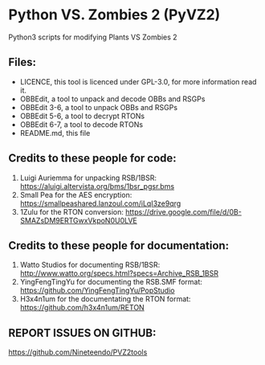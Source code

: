 # Python VS. Zombies 2 (PyVZ2)
Python3 scripts for modifying Plants VS Zombies 2

## Files:
- LICENCE, this tool is licenced under GPL-3.0, for more information read it.
- OBBEdit, a tool to unpack and decode OBBs and RSGPs
- OBBEdit 3-6, a tool to unpack OBBs and RSGPs
- OBBEdit 5-6, a tool to decrypt RTONs
- OBBEdit 6-7, a tool to decode RTONs
- README.md, this file

## Credits to these people for code:
1. Luigi Auriemma for unpacking RSB/1BSR: https://aluigi.altervista.org/bms/1bsr_pgsr.bms
2. Small Pea for the AES encryption: https://smallpeashared.lanzoul.com/iLqI3ze9qrg
3. 1Zulu for the RTON conversion: https://drive.google.com/file/d/0B-SMAZsDM9ERTGwxVkpoN0U0LVE

## Credits to these people for documentation:
1. Watto Studios for documenting RSB/1BSR: http://www.watto.org/specs.html?specs=Archive_RSB_1BSR
2. YingFengTingYu for documenting the RSB.SMF format: https://github.com/YingFengTingYu/PopStudio
3. H3x4n1um for the documentating the RTON format: https://github.com/h3x4n1um/RETON

## REPORT ISSUES ON GITHUB:
https://github.com/Nineteendo/PVZ2tools